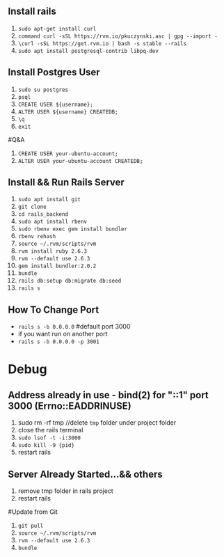 ## Install rails
1. `sudo apt-get install curl`
2. `command curl -sSL https://rvm.io/pkuczynski.asc | gpg --import -`
3. `\curl -sSL https://get.rvm.io | bash -s stable --rails`
4. `sudo apt install postgresql-contrib libpq-dev`

## Install Postgres User
1. `sudo su postgres`
2. `psql`
3. `CREATE USER ${username};`
4. `ALTER USER ${username} CREATEDB;`
5. `\q`
6. `exit`

#Q&A
1. `CREATE USER your-ubuntu-account;`
2. `ALTER USER your-ubuntu-account CREATEDB;`

## Install && Run Rails Server
1. `sudo apt install git`
2. `git clone `
3. `cd rails_backend`
4. `sudo apt install rbenv`
5. `sudo rbenv exec gem install bundler`
6. `rbenv rehash`
7. `source ~/.rvm/scripts/rvm`
7. `rvm install ruby 2.6.3`
8. `rvm --default use 2.6.3`
9. `gem install bundler:2.0.2`
10. `bundle`
11. `rails db:setup db:migrate db:seed`
12. `rails s`

## How To Change Port
- `rails s -b 0.0.0.0`  #default port 3000
- if you want run on another port
- `rails s -b 0.0.0.0 -p 3001`

# Debug
## Address already in use - bind(2) for "::1" port 3000 (Errno::EADDRINUSE)
1. sudo rm -rf tmp            //delete `tmp` folder under project folder
2. close the rails terminal
3. `sudo lsof -t -i:3000`
4. `sudo kill -9 {pid}`
5. restart rails

## Server Already Started...&& others
1. remove tmp folder in rails project
2. restart rails

#Update from Git
1. `git pull`
2. `source ~/.rvm/scripts/rvm`
3. `rvm --default use 2.6.3`
4. `bundle`